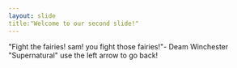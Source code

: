 ```yaml
---
layout: slide
title:"Welcome to our second slide!"
---
```

"Fight the fairies! sam! you fight those fairies!"- Deam Winchester "Supernatural"
use the left arrow to go back!
